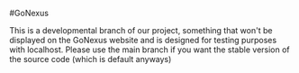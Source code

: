 #GoNexus

This is a developmental branch of our project, something that won't be displayed on the GoNexus website and is designed for testing purposes with localhost. Please use the main branch if you want the stable version of the source code (which is default anyways)
